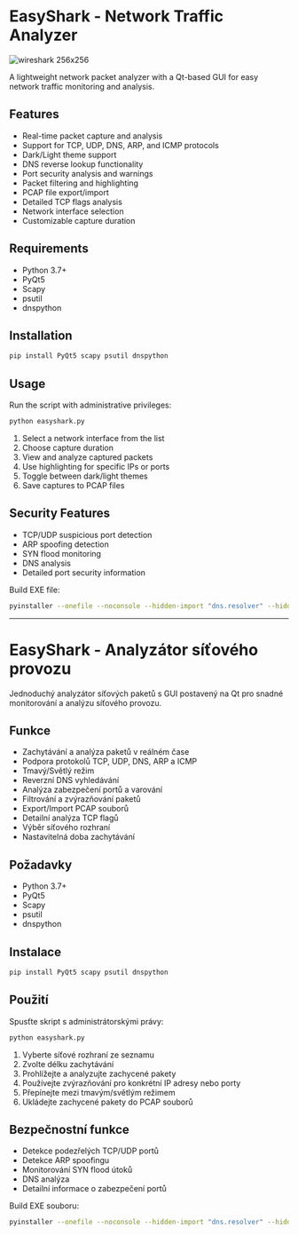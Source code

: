 # EasyShark - Network Traffic Analyzer

![wireshark 256x256](https://github.com/user-attachments/assets/9fb25903-7977-4ebb-afb4-4fdb57924fee)


A lightweight network packet analyzer with a Qt-based GUI for easy network traffic monitoring and analysis.

## Features

- Real-time packet capture and analysis
- Support for TCP, UDP, DNS, ARP, and ICMP protocols
- Dark/Light theme support
- DNS reverse lookup functionality
- Port security analysis and warnings
- Packet filtering and highlighting
- PCAP file export/import
- Detailed TCP flags analysis
- Network interface selection
- Customizable capture duration

## Requirements

- Python 3.7+
- PyQt5
- Scapy
- psutil
- dnspython

## Installation

```bash
pip install PyQt5 scapy psutil dnspython
```

## Usage

Run the script with administrative privileges:

```bash
python easyshark.py
```

1. Select a network interface from the list
2. Choose capture duration
3. View and analyze captured packets
4. Use highlighting for specific IPs or ports
5. Toggle between dark/light themes
6. Save captures to PCAP files

## Security Features

- TCP/UDP suspicious port detection
- ARP spoofing detection
- SYN flood monitoring
- DNS analysis
- Detailed port security information

Build EXE file:
```bash
pyinstaller --onefile --noconsole --hidden-import "dns.resolver" --hidden-import "dn.reversename" --hidden-import "psutils" --hidden-import "cryptography" --hidden-import "scapy.layers.inet" --hidden-import "scapy.layers.dns" --hidden-import "scapy.layers.l2" --hidden-import "scapy.utils" --add-data "C:\Python312\Lib\site-packages\dns\*;dns" --icon=easyshark.ico .\easyshark.py
```

---

# EasyShark - Analyzátor síťového provozu

Jednoduchý analyzátor síťových paketů s GUI postavený na Qt pro snadné monitorování a analýzu síťového provozu.

## Funkce

- Zachytávání a analýza paketů v reálném čase
- Podpora protokolů TCP, UDP, DNS, ARP a ICMP
- Tmavý/Světlý režim
- Reverzní DNS vyhledávání
- Analýza zabezpečení portů a varování
- Filtrování a zvýrazňování paketů
- Export/Import PCAP souborů
- Detailní analýza TCP flagů
- Výběr síťového rozhraní
- Nastavitelná doba zachytávání

## Požadavky

- Python 3.7+
- PyQt5
- Scapy
- psutil
- dnspython

## Instalace

```bash
pip install PyQt5 scapy psutil dnspython
```

## Použití

Spusťte skript s administrátorskými právy:

```bash
python easyshark.py
```

1. Vyberte síťové rozhraní ze seznamu
2. Zvolte délku zachytávání
3. Prohlížejte a analyzujte zachycené pakety
4. Používejte zvýrazňování pro konkrétní IP adresy nebo porty
5. Přepínejte mezi tmavým/světlým režimem
6. Ukládejte zachycené pakety do PCAP souborů

## Bezpečnostní funkce

- Detekce podezřelých TCP/UDP portů
- Detekce ARP spoofingu
- Monitorování SYN flood útoků
- DNS analýza
- Detailní informace o zabezpečení portů

Build EXE souboru:
```bash
pyinstaller --onefile --noconsole --hidden-import "dns.resolver" --hidden-import "dn.reversename" --hidden-import "psutils" --hidden-import "cryptography" --hidden-import "scapy.layers.inet" --hidden-import "scapy.layers.dns" --hidden-import "scapy.layers.l2" --hidden-import "scapy.utils" --add-data "C:\Python312\Lib\site-packages\dns\*;dns" --icon=easyshark.ico .\easyshark.py
```
